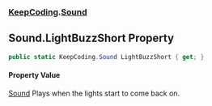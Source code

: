 ### [KeepCoding](KeepCoding.md 'KeepCoding').[Sound](KeepCoding_Sound.md 'KeepCoding.Sound')
## Sound.LightBuzzShort Property
```csharp
public static KeepCoding.Sound LightBuzzShort { get; }
```
#### Property Value
[Sound](KeepCoding_Sound.md 'KeepCoding.Sound')
Plays when the lights start to come back on.  
